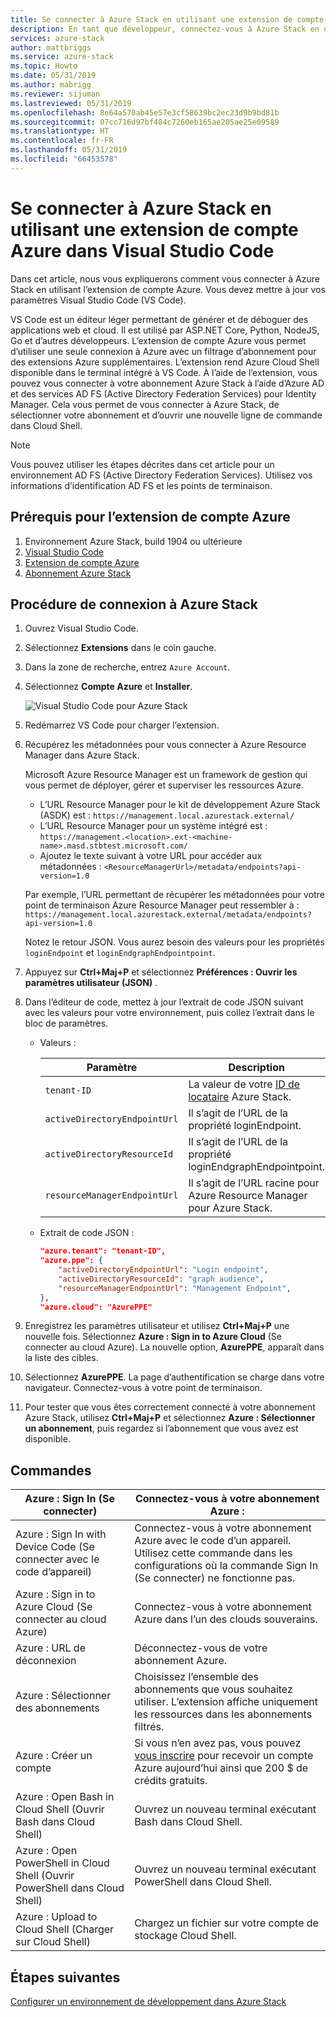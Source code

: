 ```yaml
---
title: Se connecter à Azure Stack en utilisant une extension de compte Azure dans Visual Studio Code | Microsoft Docs
description: En tant que développeur, connectez-vous à Azure Stack en utilisant une extension de compte Azure dans Visual Studio Code
services: azure-stack
author: mattbriggs
ms.service: azure-stack
ms.topic: Howto
ms.date: 05/31/2019
ms.author: mabrigg
ms.reviewer: sijuman
ms.lastreviewed: 05/31/2019
ms.openlocfilehash: 8e64a570ab45e57e3cf58639bc2ec23d9b9bd81b
ms.sourcegitcommit: 07cc716d97bf484c7260eb165ae205ae25e09589
ms.translationtype: HT
ms.contentlocale: fr-FR
ms.lasthandoff: 05/31/2019
ms.locfileid: "66453578"
---
```

# <a name="connect-to-azure-stack-using-azure-account-extension-in-visual-studio-code"></a>Se connecter à Azure Stack en utilisant une extension de compte Azure dans Visual Studio Code

Dans cet article, nous vous expliquerons comment vous connecter à Azure Stack en utilisant l’extension de compte Azure. Vous devez mettre à jour vos paramètres Visual Studio Code (VS Code).

VS Code est un éditeur léger permettant de générer et de déboguer des applications web et cloud. Il est utilisé par ASP.NET Core, Python, NodeJS, Go et d’autres développeurs. L’extension de compte Azure vous permet d’utiliser une seule connexion à Azure avec un filtrage d’abonnement pour des extensions Azure supplémentaires. L’extension rend Azure Cloud Shell disponible dans le terminal intégré à VS Code. À l’aide de l’extension, vous pouvez vous connecter à votre abonnement Azure Stack à l’aide d’Azure AD et des services AD FS (Active Directory Federation Services) pour Identity Manager. Cela vous permet de vous connecter à Azure Stack, de sélectionner votre abonnement et d’ouvrir une nouvelle ligne de commande dans Cloud Shell. 

> [!Note]  
> Vous pouvez utiliser les étapes décrites dans cet article pour un environnement AD FS (Active Directory Federation Services). Utilisez vos informations d’identification AD FS et les points de terminaison.

## <a name="pre-requisites-for-the-azure-account-extension"></a>Prérequis pour l’extension de compte Azure

1. Environnement Azure Stack, build 1904 ou ultérieure
2. [Visual Studio Code](https://code.visualstudio.com/)
3. [Extension de compte Azure](https://github.com/Microsoft/vscode-azure-account)
4. [Abonnement Azure Stack](https://azure.microsoft.com/overview/azure-stack/)

## <a name="steps-to-connect-to-azure-stack"></a>Procédure de connexion à Azure Stack

1. Ouvrez Visual Studio Code.

2. Sélectionnez **Extensions** dans le coin gauche.

3. Dans la zone de recherche, entrez `Azure Account`.

4. Sélectionnez **Compte Azure** et **Installer**.

      ![Visual Studio Code pour Azure Stack](media/azure-stack-dev-start-vscode-azure/image1.png)

5. Redémarrez VS Code pour charger l’extension.

6. Récupérez les métadonnées pour vous connecter à Azure Resource Manager dans Azure Stack. 
    
    Microsoft Azure Resource Manager est un framework de gestion qui vous permet de déployer, gérer et superviser les ressources Azure.
    - L’URL Resource Manager pour le kit de développement Azure Stack (ASDK) est : `https://management.local.azurestack.external/` 
    - L’URL Resource Manager pour un système intégré est : `https://management.<location>.ext-<machine-name>.masd.stbtest.microsoft.com/`
    - Ajoutez le texte suivant à votre URL pour accéder aux métadonnées : `<ResourceManagerUrl>/metadata/endpoints?api-version=1.0`

    Par exemple, l’URL permettant de récupérer les métadonnées pour votre point de terminaison Azure Resource Manager peut ressembler à : `https://management.local.azurestack.external/metadata/endpoints?api-version=1.0`

    Notez le retour JSON. Vous aurez besoin des valeurs pour les propriétés `loginEndpoint` et `loginEndgraphEndpointpoint`.

7. Appuyez sur **Ctrl+Maj+P** et sélectionnez **Préférences : Ouvrir les paramètres utilisateur (JSON)** .

8. Dans l’éditeur de code, mettez à jour l’extrait de code JSON suivant avec les valeurs pour votre environnement, puis collez l’extrait dans le bloc de paramètres.

    - Valeurs :

        | Paramètre | Description |
        | --- | --- |
        | `tenant-ID` | La valeur de votre [ID de locataire](../operator/azure-stack-identity-overview.md) Azure Stack. |
        | `activeDirectoryEndpointUrl` | Il s’agit de l’URL de la propriété loginEndpoint. |
        | `activeDirectoryResourceId` | Il s’agit de l’URL de la propriété loginEndgraphEndpointpoint.
        | `resourceManagerEndpointUrl` | Il s’agit de l’URL racine pour Azure Resource Manager pour Azure Stack. | 

    - Extrait de code JSON :

      ```JSON  
      "azure.tenant": "tenant-ID",
      "azure.ppe": {
          "activeDirectoryEndpointUrl": "Login endpoint",
          "activeDirectoryResourceId": "graph audience",
          "resourceManagerEndpointUrl": "Management Endpoint",
      },
      "azure.cloud": "AzurePPE"
      ```

8. Enregistrez les paramètres utilisateur et utilisez **Ctrl+Maj+P** une nouvelle fois. Sélectionnez **Azure : Sign in to Azure Cloud** (Se connecter au cloud Azure). La nouvelle option, **AzurePPE**, apparaît dans la liste des cibles.

9. Sélectionnez **AzurePPE**. La page d’authentification se charge dans votre navigateur. Connectez-vous à votre point de terminaison.

11. Pour tester que vous êtes correctement connecté à votre abonnement Azure Stack, utilisez **Ctrl+Maj+P** et sélectionnez **Azure : Sélectionner un abonnement**, puis regardez si l’abonnement que vous avez est disponible.

## <a name="commands"></a>Commandes

| Azure : Sign In (Se connecter) | Connectez-vous à votre abonnement Azure : |
| --- | --- |
| Azure : Sign In with Device Code (Se connecter avec le code d’appareil) | Connectez-vous à votre abonnement Azure avec le code d’un appareil. Utilisez cette commande dans les configurations où la commande Sign In (Se connecter) ne fonctionne pas. |
| Azure : Sign in to Azure Cloud (Se connecter au cloud Azure) | Connectez-vous à votre abonnement Azure dans l’un des clouds souverains. |
| Azure : URL de déconnexion | Déconnectez-vous de votre abonnement Azure. |
| Azure : Sélectionner des abonnements | Choisissez l’ensemble des abonnements que vous souhaitez utiliser. L’extension affiche uniquement les ressources dans les abonnements filtrés. |
| Azure : Créer un compte | Si vous n’en avez pas, vous pouvez [vous inscrire](https://azure.microsoft.com/free/?utm_source=campaign&utm_campaign=vscode-azure-account&mktingSource=vscode-azure-account) pour recevoir un compte Azure aujourd’hui ainsi que 200 \$ de crédits gratuits. |
| Azure : Open Bash in Cloud Shell (Ouvrir Bash dans Cloud Shell) | Ouvrez un nouveau terminal exécutant Bash dans Cloud Shell. |
| Azure : Open PowerShell in Cloud Shell (Ouvrir PowerShell dans Cloud Shell) | Ouvrez un nouveau terminal exécutant PowerShell dans Cloud Shell. |
| Azure : Upload to Cloud Shell (Charger sur Cloud Shell) | Chargez un fichier sur votre compte de stockage Cloud Shell. |

## <a name="next-steps"></a>Étapes suivantes

[Configurer un environnement de développement dans Azure Stack ](azure-stack-dev-start.md)